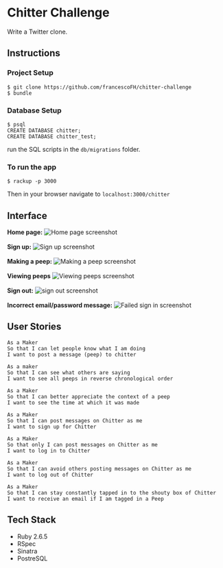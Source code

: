 Chitter Challenge
====
Write a Twitter clone.

Instructions
---
### Project Setup
```
$ git clone https://github.com/francescoFH/chitter-challenge
$ bundle
```
### Database Setup
```
$ psql
CREATE DATABASE chitter;
CREATE DATABASE chitter_test;
```
run the SQL scripts in the `db/migrations` folder.

### To run the app
```
$ rackup -p 3000
```
Then in your browser navigate to `localhost:3000/chitter`

Interface
---
**Home page:**
![Home page screenshot](https://github.com/francescoFH/chitter-challenge/blob/master/images/homepage.png)<br><br>
**Sign up:**
![Sign up screenshot](https://github.com/francescoFH/chitter-challenge/blob/master/images/sign-up.png)<br><br>
**Making a peep:**
![Making a peep screenshot](https://github.com/francescoFH/chitter-challenge/blob/master/images/make-peep.png)<br><br>
**Viewing peeps**
![Viewing peeps screenshot](https://github.com/francescoFH/chitter-challenge/blob/master/images/viewing-peep.png)<br><br>
**Sign out:**
![sign out screenshot](https://github.com/francescoFH/chitter-challenge/blob/master/images/signout.png)<br><br>
**Incorrect email/password message:**
![Failed sign in screenshot](https://github.com/francescoFH/chitter-challenge/blob/master/images/wrong-signin.png)

User Stories
---

```
As a Maker
So that I can let people know what I am doing  
I want to post a message (peep) to chitter
```
```
As a maker
So that I can see what others are saying  
I want to see all peeps in reverse chronological order
```
```
As a Maker
So that I can better appreciate the context of a peep
I want to see the time at which it was made
```
```
As a Maker
So that I can post messages on Chitter as me
I want to sign up for Chitter
```
```
As a Maker
So that only I can post messages on Chitter as me
I want to log in to Chitter
```
```
As a Maker
So that I can avoid others posting messages on Chitter as me
I want to log out of Chitter
```
```
As a Maker
So that I can stay constantly tapped in to the shouty box of Chitter
I want to receive an email if I am tagged in a Peep
```

Tech Stack
---
- Ruby 2.6.5
- RSpec
- Sinatra
- PostreSQL
